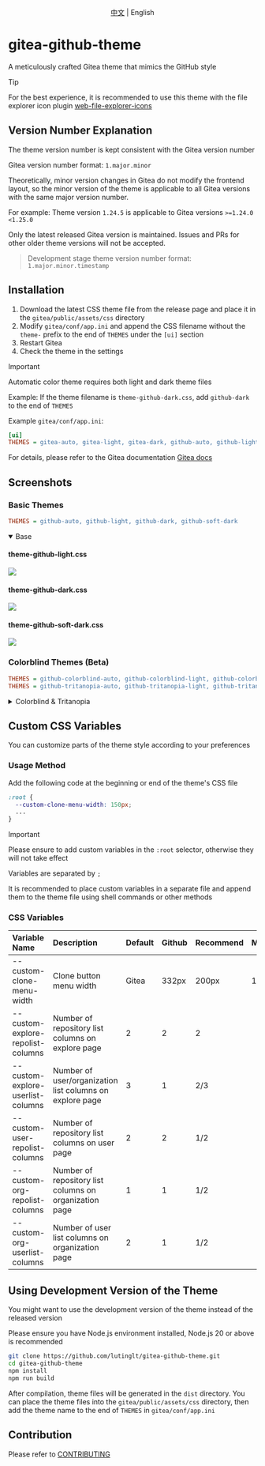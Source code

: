 <p align="center">
  <a href="./README.md">中文</a> |
  English
</p>

# gitea-github-theme

A meticulously crafted Gitea theme that mimics the GitHub style

> [!TIP]
>
> For the best experience, it is recommended to use this theme with the file explorer icon plugin
> [web-file-explorer-icons](https://github.com/catppuccin/web-file-explorer-icons)

## Version Number Explanation

The theme version number is kept consistent with the Gitea version number

Gitea version number format: `1.major.minor`

Theoretically, minor version changes in Gitea do not modify the frontend layout, so the minor version of the theme is
applicable to all Gitea versions with the same major version number.

For example: Theme version `1.24.5` is applicable to Gitea versions `>=1.24.0` `<1.25.0`

Only the latest released Gitea version is maintained. Issues and PRs for other older theme versions will not be
accepted.

> Development stage theme version number format: `1.major.minor.timestamp`

## Installation

1. Download the latest CSS theme file from the release page and place it in the `gitea/public/assets/css` directory
2. Modify `gitea/conf/app.ini` and append the CSS filename without the `theme-` prefix to the end of `THEMES` under the
   `[ui]` section
3. Restart Gitea
4. Check the theme in the settings

> [!IMPORTANT]
>
> Automatic color theme requires both light and dark theme files

Example: If the theme filename is `theme-github-dark.css`, add `github-dark` to the end of `THEMES`

Example `gitea/conf/app.ini`:

```ini
[ui]
THEMES = gitea-auto, gitea-light, gitea-dark, github-auto, github-light, github-dark, github-soft-dark
```

For details, please refer to the Gitea documentation
[Gitea docs](https://docs.gitea.com/next/administration/customizing-gitea#customizing-the-look-of-gitea)

## Screenshots

### Basic Themes

```ini
THEMES = github-auto, github-light, github-dark, github-soft-dark
```

<details open>
<summary>Base</summary>
<h4>theme-github-light.css</h4>
<img src="screenshots/en/light.png"/>
<h4>theme-github-dark.css</h4>
<img src="screenshots/en/dark.png"/>
<h4>theme-github-soft-dark.css</h4>
<img src="screenshots/en/soft-dark.png"/>
</details>

### Colorblind Themes (Beta)

```ini
THEMES = github-colorblind-auto, github-colorblind-light, github-colorblind-dark
THEMES = github-tritanopia-auto, github-tritanopia-light, github-tritanopia-dark
```

<details>
<summary>Colorblind & Tritanopia</summary>
<h4>theme-github-colorblind-light.css & theme-github-tritanopia-light.css</h4>
<img src="screenshots/en/colorblind-light.png"/>
<h4>theme-github-colorblind-dark.css & theme-github-tritanopia-dark.css</h4>
<img src="screenshots/en/colorblind-dark.png"/>
</details>

## Custom CSS Variables

You can customize parts of the theme style according to your preferences

### Usage Method

Add the following code at the beginning or end of the theme's CSS file

```css
:root {
  --custom-clone-menu-width: 150px;
  ...
}
```

> [!IMPORTANT]
>
> Please ensure to add custom variables in the `:root` selector, otherwise they will not take effect
>
> Variables are separated by `;`
>
> It is recommended to place custom variables in a separate file and append them to the theme file using shell commands
> or other methods

### CSS Variables

| Variable Name                     | Description                                              | Default | Github | Recommend | Min   | Max   |
| :-------------------------------- | :------------------------------------------------------- | :------ | :----- | :-------- | :---- | :---- |
| --custom-clone-menu-width         | Clone button menu width                                  | Gitea   | 332px  | 200px     | 150px | 400px |
| --custom-explore-repolist-columns | Number of repository list columns on explore page        | 2       | 2      | 2         |       |       |
| --custom-explore-userlist-columns | Number of user/organization list columns on explore page | 3       | 1      | 2/3       |       |       |
| --custom-user-repolist-columns    | Number of repository list columns on user page           | 2       | 2      | 1/2       |       |       |
| --custom-org-repolist-columns     | Number of repository list columns on organization page   | 1       | 1      | 1/2       |       |       |
| --custom-org-userlist-columns     | Number of user list columns on organization page         | 2       | 1      | 1/2       |       |       |

## Using Development Version of the Theme

You might want to use the development version of the theme instead of the released version

Please ensure you have Node.js environment installed, Node.js 20 or above is recommended

```bash
git clone https://github.com/lutinglt/gitea-github-theme.git
cd gitea-github-theme
npm install
npm run build
```

After compilation, theme files will be generated in the `dist` directory. You can place the theme files into the
`gitea/public/assets/css` directory, then add the theme name to the end of `THEMES` in `gitea/conf/app.ini`

## Contribution

Please refer to [CONTRIBUTING](CONTRIBUTING.md)
